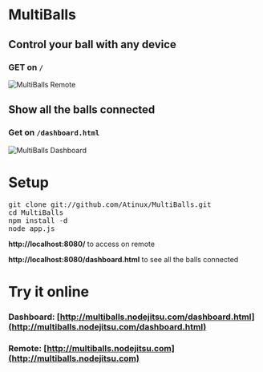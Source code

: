 # MultiBalls

## Control your ball with any device

### GET on `/`

![MultiBalls Remote](http://i42.tinypic.com/m8eg6e.jpg)

## Show all the balls connected

### Get on `/dashboard.html`

![MultiBalls Dashboard](http://i44.tinypic.com/mc88w7.png)

# Setup

<pre>
git clone git://github.com/Atinux/MultiBalls.git
cd MultiBalls
npm install -d
node app.js
</pre>

**http://localhost:8080/** to access on remote

**http://localhost:8080/dashboard.html** to see all the balls connected

# Try it online

### Dashboard: [http://multiballs.nodejitsu.com/dashboard.html](http://multiballs.nodejitsu.com/dashboard.html)

### Remote: [http://multiballs.nodejitsu.com](http://multiballs.nodejitsu.com)